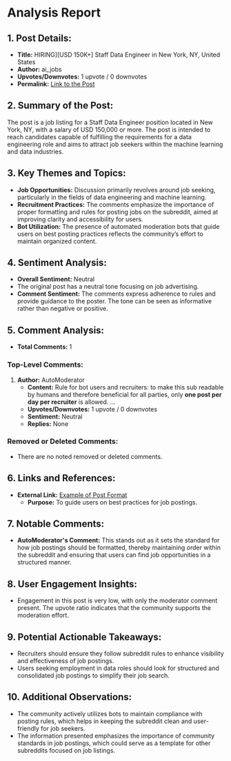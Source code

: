 # Analysis Report

## 1. Post Details:
- **Title:** HIRING][USD 150K+] Staff Data Engineer in New York, NY, United States
- **Author:** ai_jobs
- **Upvotes/Downvotes:** 1 upvote / 0 downvotes
- **Permalink:** [Link to the Post](https://www.reddit.com/r/MachineLearningJobs/comments/1hcgb6k/hiringusd_150k_staff_data_engineer_in_new_york_ny/)

## 2. Summary of the Post:
The post is a job listing for a Staff Data Engineer position located in New York, NY, with a salary of USD 150,000 or more. The post is intended to reach candidates capable of fulfilling the requirements for a data engineering role and aims to attract job seekers within the machine learning and data industries.

## 3. Key Themes and Topics:
- **Job Opportunities:** Discussion primarily revolves around job seeking, particularly in the fields of data engineering and machine learning.
- **Recruitment Practices:** The comments emphasize the importance of proper formatting and rules for posting jobs on the subreddit, aimed at improving clarity and accessibility for users.
- **Bot Utilization:** The presence of automated moderation bots that guide users on best posting practices reflects the community’s effort to maintain organized content.

## 4. Sentiment Analysis:
- **Overall Sentiment:** Neutral
- The original post has a neutral tone focusing on job advertising. 
- **Comment Sentiment:** The comments express adherence to rules and provide guidance to the poster. The tone can be seen as informative rather than negative or positive.

## 5. Comment Analysis:
- **Total Comments:** 1

### Top-Level Comments:
1. **Author:** AutoModerator
   - **Content:** Rule for bot users and recruiters: to make this sub readable by humans and therefore beneficial for all parties, only **one post per day per recruiter** is allowed. ...
   - **Upvotes/Downvotes:** 1 upvote / 0 downvotes
   - **Sentiment:** Neutral
   - **Replies:** None

### Removed or Deleted Comments:
- There are no noted removed or deleted comments.

## 6. Links and References:
- **External Link:** [Example of Post Format](https://www.reddit.com/r/BigDataJobs/comments/phaolk/19_new_data_science_data_engineering_and_machine/)
  - **Purpose:** To guide users on best practices for job postings.

## 7. Notable Comments:
- **AutoModerator's Comment:** This stands out as it sets the standard for how job postings should be formatted, thereby maintaining order within the subreddit and ensuring that users can find job opportunities in a structured manner.

## 8. User Engagement Insights:
- Engagement in this post is very low, with only the moderator comment present. The upvote ratio indicates that the community supports the moderation effort. 

## 9. Potential Actionable Takeaways:
- Recruiters should ensure they follow subreddit rules to enhance visibility and effectiveness of job postings.
- Users seeking employment in data roles should look for structured and consolidated job postings to simplify their job search.

## 10. Additional Observations:
- The community actively utilizes bots to maintain compliance with posting rules, which helps in keeping the subreddit clean and user-friendly for job seekers.
- The information presented emphasizes the importance of community standards in job postings, which could serve as a template for other subreddits focused on job listings.
